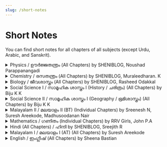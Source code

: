 ```yaml
---
slug: /short-notes
---
```

# Short Notes

You can find short notes for all chapters of all subjects (except Urdu, Arabic, and Sanskrit).

<details>
  <summary>Physics / ഊർജ്ജതന്ത്രം (All Chapters) by SHENIBLOG, Noushad Parappanangadi</summary>
  - [English](https://drive.google.com/file/d/1VWp7TrSgjbSBJLOZX3HHh4dIrCPTWcjM/view)
  - [Malayalam](https://drive.google.com/file/d/1Tbp57X-KlzRlYLC-MAoZjlNX34iVKSzZ/view)
</details>
<details>
  <summary>Chemistry / രസതന്ത്രം (All Chapters) by SHENIBLOG, Muraleedharan. K</summary>
  - [English](https://drive.google.com/file/d/1BA023im_9QGMhvhhGq6a5DSod6b0r3Ph/view?usp=sharing)
  - [Malayalam](https://drive.google.com/file/d/1rrk11aH7ringEd7LNkDOiMiyZGZbiiJz/view?usp=sharing)
</details>
<details>
  <summary>Biology / ജീവശാസ്ത്രം (All Chapters) by SHENIBLOG, Rasheed Odakkal</summary>
  - [English](https://drive.google.com/file/d/1KwKdM2E2CUIHXTT-PmDRjsK_gj1gZ3fa/view)
  - [Malayalam](https://drive.google.com/file/d/1CG7aCyIpjUAiI0nSOQU-LCIdhPt4bgCV/view?usp=sharing)
</details>
<details>
  <summary>Social Science I / സാമൂഹിക ശാസ്ത്രം I (History / ചരിത്രം) (All Chapters) by Biju K K</summary>
  - [English](https://drive.google.com/file/d/1yyfaoEkrgRk7cU4j509UGVac-G79AGqj/view)
  - [Malayalam](https://drive.google.com/file/d/1Bodk8tuNm4DUAyEEkuimEpQpeMX_0W-l/view?usp=sharing)
</details>
<details>
  <summary>Social Science II / സാമൂഹിക ശാസ്ത്രം I (Geography / ഭൂമിശാസ്ത്രം) (All Chapters) by Biju K K</summary>
  - [English](https://drive.google.com/file/d/1Bc6rJpVuuU3Gmt5fOzJmygn2uvfGCcb8/view?usp=sharing)
  - [Malayalam](https://drive.google.com/file/d/1AaHVG3kkOGQdZhMY2BCOsIgXgiWKjngj/view?usp=sharing)
</details>
<details>
  <summary>Malayalam II / മലയാളം II (BT) (Individual Chapters) by Sreenesh N, Suresh Areekode, Madhusoodanan Nair</summary>
  - [പ്ലാവിലക്കഞ്ഞി](https://drive.google.com/file/d/1RcT8E7wl7Vzo4JKQLXeelzqOKeBjFod4/view?usp=sharing) by Sreenesh N
  - [ഓരോവിളിയും കാത്ത്](https://drive.google.com/file/d/1Cg6LuLoC70DGUMKRx2tnIrt7E8pdU3P4/view?usp=sharing) by Sreenesh N
  - [അമ്മത്തൊട്ടില്‍](https://drive.google.com/file/d/1yjQTgZl4yJOvSwuL2UgLx9zwy_iykU9L/view?usp=sharing) by Sreenesh N
  - [കൊച്ചുചക്കരച്ചി](https://drive.google.com/file/d/1BXt7nw4RyKs2C0PfH6jTSCgwMPEXTftZ/view?usp=sharing) by Sreenesh N
  - [ഓണമുറ്റത്ത്](https://drive.google.com/file/d/11cXsFcIitsYNedsBKOqQBbBRigpGN8yb/view?usp=sharing) by Sreenesh N
  - [കോഴിയും കിഴവിയും](https://drive.google.com/file/d/1hlQAnFuqRm5nJ2mFSdI_wAPw_tT__XCv/view) by Suresh Areekode
  - [ശ്രീ നാരായണഗുരു](https://drive.google.com/file/d/1qQOUsY-2oEM8eckX2DZE5naXEyhCuna9/view?usp=sharing) by Sreenesh N
  - [പത്രനീതി](https://drive.google.com/file/d/1TAxEBYKZodAsoXImwfml8tTe7LxmS5fp/view?usp=sharing) by Sreenesh N
  - [പണയം](https://teachmint.storage.googleapis.com/public/929237754/StudyMaterial/1ddc9d77-3471-4557-ba5f-fe3d8e894776.pdf) by Suresh Areekode
  - [അമ്മയുടെ എഴുത്തുകള്‍](https://drive.google.com/file/d/1bHWldUuZQ6i4_FK-uU5jRInR5B48i44d/view) by Madhusoodanan Nair
</details>
<details>
  <summary>Mathematics / ഗണിതം (Individual Chapters) by RRV Girls, John P.A</summary>
  - [Arithmetic Sequences](https://drive.google.com/file/d/10MuRs9so5HmFGxBc_a7ROwe2eMSTW0Ra/view) / [സമാന്തശ്രേണികൾ](https://drive.google.com/file/d/1AJICYCy2KxLU5sDD4y6bNmPTPiyTTkUr/view)
  - [Circles](https://drive.google.com/file/d/1OoTBHN5hMxwmE5W_ZjMHW7XhRVByEEsn/view) / [വൃത്തങ്ങൾ](https://drive.google.com/file/d/14h6s0rfngxx4kZDt9h6GCECm1nqZ5ntT/view)
  - [Mathematics of Chance](https://drive.google.com/file/d/1tuJhhRCSOoH81mwKgnVnuFt5JN3ssSTD/view?usp=share_link) / [സാധ്യതകളുടെ ഗണിതം](https://drive.google.com/file/d/1kcHNVQ5wOoEM0nk7EguNflthmQTlZTAB/view?usp=share_link)
  - [Second Degree Equations](https://drive.google.com/file/d/19Hqhrdxk5MiarDG65T3AqB7Sb1WpWpxs/view?usp=share_link) / [രണ്ടാംകൃതി സമവാക്യങ്ങൾ](https://drive.google.com/file/d/1rElzNFougyp6IKtjurXeT9z-hh1_EpBM/view?usp=share_link)
  - [Trigonometry](https://drive.google.com/file/d/1wfvpwDLG-Ye3iMJ03QIF5S-jpFIFKbEX/view?usp=share_link) / [ത്രികോണമിതി](https://drive.google.com/file/d/1TN2DtKnLFmgbTrr5CYzjPLv3ODiebfNz/view?usp=share_link)
  - [Coordinates](https://drive.google.com/file/d/1TeEmqr8toh7NItOSALF4h0j9ravZ9b4M/view?usp=share_link) / [സൂചക സംഖ്യകൾ](https://drive.google.com/file/d/1Ode7vAQCMFlf1b9jEPNd95FBYh9QwYC4/view?usp=share_link)
  - [Tangents](https://drive.google.com/file/d/1eMLayZw9PQlsiRnRSSBSn7nzcmOPOOPO/view?usp=share_link) / [തൊടുവരകൾ](https://drive.google.com/file/d/18DMKAzJQRQGQvS1u7bnT3At8kjcrOsLe/view?usp=share_link)
  - [Solids](https://drive.google.com/file/d/1SKjGEdo2xZx2kHUxB3Cywj932HVS-Byq/view?usp=share_link) / [ഘനരൂപങ്ങൾ](https://drive.google.com/file/d/13oxyhTOTBPnY6ZzLVXigCnK0MjpnfZaI/view?usp=share_link)
  - [Geometry & Algebra](https://drive.google.com/file/d/1yFu3xzXkixwotnTe-lOY8ib_Uhqva1lV/view?usp=share_link) / [ജ്യാമിതിയും ബീജഗണിതവും](https://drive.google.com/file/d/1hBaDN_fcFuhKzxm54_PwUBp5KZaoRXen/view?usp=share_link)
  - [Polynomials](https://drive.google.com/file/d/1CAJS_pidomN-c29uqirEwbVdvblBbJX0/view?usp=share_link) / [ബഹുപദങ്ങൾ](https://drive.google.com/file/d/1lj2a0KH_Kb9mX5CKEV0X0FWtbM9XOksM/view?usp=share_link)
  - [Statistics](https://drive.google.com/file/d/1ZGUdBbMjMU2YnU6apWPcvwGWxJusP4o4/view?usp=share_link) / [സ്ഥിതിവിവരക്കണക്ക്](https://drive.google.com/file/d/1_tRtU8Vn-KBthtE7iqaoTCKmjAANtcOi/view?usp=share_link)
</details>
<details>
  <summary>Hindi (All Chapters) / ഹിന്ദി by SHENIBLOG, Sreejith R</summary>
  - [Hindi](https://drive.google.com/file/d/1S_UBCtLBdTD_1fPzAtLtxAgLfG4a-opy/view?usp=sharing)
</details>
<details>
  <summary>Malayalam I / മലയാളം I (AT) (All Chapters) by Suresh Areekode</summary>
  - [Malayalam](https://drive.google.com/file/d/1gLgo_d__vC9ZCdmeNisoWCZemj5eDQi-/view)
</details>
<details>
  <summary>English / ഇംഗ്ലീഷ് (All Chapters) by Sheena Bastian</summary>
  - [English](https://drive.google.com/file/d/14v_iN1P68znAhxmPYaH-bFg4PtDOK0if/view?usp=sharing)
</details>
